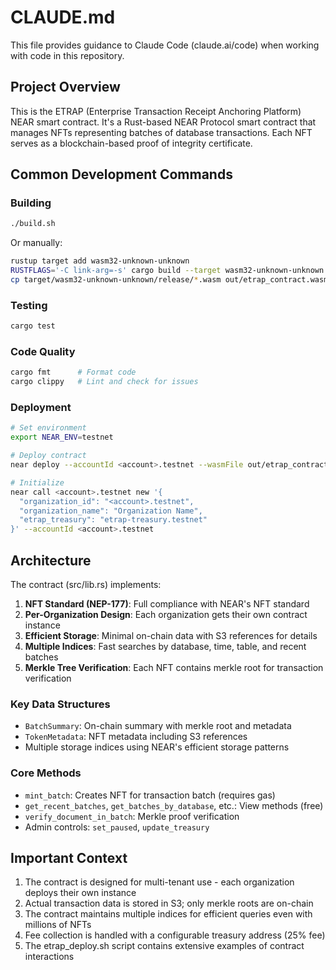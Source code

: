 # CLAUDE.md

This file provides guidance to Claude Code (claude.ai/code) when working with code in this repository.

## Project Overview

This is the ETRAP (Enterprise Transaction Receipt Anchoring Platform) NEAR smart contract. It's a Rust-based NEAR Protocol smart contract that manages NFTs representing batches of database transactions. Each NFT serves as a blockchain-based proof of integrity certificate.

## Common Development Commands

### Building
```bash
./build.sh
```
Or manually:
```bash
rustup target add wasm32-unknown-unknown
RUSTFLAGS='-C link-arg=-s' cargo build --target wasm32-unknown-unknown --release
cp target/wasm32-unknown-unknown/release/*.wasm out/etrap_contract.wasm
```

### Testing
```bash
cargo test
```

### Code Quality
```bash
cargo fmt      # Format code
cargo clippy   # Lint and check for issues
```

### Deployment
```bash
# Set environment
export NEAR_ENV=testnet

# Deploy contract
near deploy --accountId <account>.testnet --wasmFile out/etrap_contract.wasm

# Initialize
near call <account>.testnet new '{
  "organization_id": "<account>.testnet",
  "organization_name": "Organization Name",
  "etrap_treasury": "etrap-treasury.testnet"
}' --accountId <account>.testnet
```

## Architecture

The contract (src/lib.rs) implements:

1. **NFT Standard (NEP-177)**: Full compliance with NEAR's NFT standard
2. **Per-Organization Design**: Each organization gets their own contract instance
3. **Efficient Storage**: Minimal on-chain data with S3 references for details
4. **Multiple Indices**: Fast searches by database, time, table, and recent batches
5. **Merkle Tree Verification**: Each NFT contains merkle root for transaction verification

### Key Data Structures
- `BatchSummary`: On-chain summary with merkle root and metadata
- `TokenMetadata`: NFT metadata including S3 references
- Multiple storage indices using NEAR's efficient storage patterns

### Core Methods
- `mint_batch`: Creates NFT for transaction batch (requires gas)
- `get_recent_batches`, `get_batches_by_database`, etc.: View methods (free)
- `verify_document_in_batch`: Merkle proof verification
- Admin controls: `set_paused`, `update_treasury`

## Important Context

1. The contract is designed for multi-tenant use - each organization deploys their own instance
2. Actual transaction data is stored in S3; only merkle roots are on-chain
3. The contract maintains multiple indices for efficient queries even with millions of NFTs
4. Fee collection is handled with a configurable treasury address (25% fee)
5. The etrap_deploy.sh script contains extensive examples of contract interactions